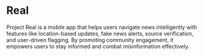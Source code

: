 # Real
Project Real is a mobile app that helps users navigate news intelligently with features like location-based updates, fake news alerts, source verification, and user-driven flagging. By promoting community engagement, it empowers users to stay informed and combat misinformation effectively.
